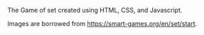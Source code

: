 The Game of set created using HTML, CSS, and Javascript.

Images are borrowed from https://smart-games.org/en/set/start.